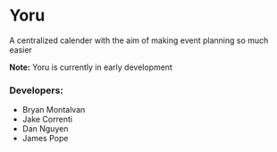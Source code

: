 # Yoru
A centralized calender with the aim of making event planning so much easier

**Note:** Yoru is currently in early development

### Developers:
- Bryan Montalvan
- Jake Correnti 
- Dan Nguyen
- James Pope
